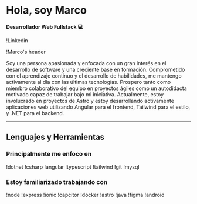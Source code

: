 # Hola, soy Marco 
**Desarrollador Web Fullstack 💻**

!Linkedin

!Marco's header

Soy una persona apasionada y enfocada con un gran interés en el desarrollo de software y una creciente base en formación. Comprometido con el aprendizaje continuo y el desarrollo de habilidades, me mantengo activamente al día con las últimas tecnologías. Prospero tanto como miembro colaborativo del equipo en proyectos ágiles como un autodidacta motivado capaz de trabajar bajo mi iniciativa. Actualmente, estoy involucrado en proyectos de Astro y estoy desarrollando activamente aplicaciones web utilizando Angular para el frontend, Tailwind para el estilo, y .NET para el backend.

---

## Lenguajes y Herramientas

### Principalmente me enfoco en
  !dotnet
  !csharp
  !angular
  !typescript
  !tailwind
  !git
  !mysql

### Estoy familiarizado trabajando con
  !node
  !express
  !ionic
  !capcitor
  !docker
  !astro
  !java
  !figma
  !android


